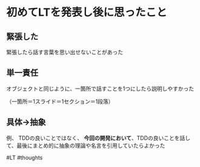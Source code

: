 # 初めてLTを発表し後に思ったこと

## 緊張した

緊張したら話す言葉を思い出せないことがあった

## 単一責任

オブジェクトと同じように、一箇所で話すことを1つにしたら説明しやすかった

（一箇所＝1スライド＝1セクション＝1段落）

## 具体→抽象

例、
TDDの良いことではなく、
**今回の開発において**、TDDの良いことを話して、最後にまとめ的に抽象の理論や名言を引用していたらよかった

#LT
#thoughts
